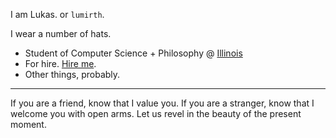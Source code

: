 I am Lukas. or `lumirth`.

I wear a number of hats.

- Student of Computer Science + Philosophy @ [Illinois](https://cs.illinois.edu)
- For hire. [Hire me](/info).
- Other things, probably.

---

<!-- 
If you are a friend, know that I value you. If you are a stranger, know that I welcome you with open arms. The distinction between the two is like a drawing in the sand, erased by the tides of time. Come, let us walk together. It is a beautiful ~~bitch~~ beach of a universe. -->

If you are a friend, know that I value you. If you are a stranger, know that I welcome you with open arms. Let us revel in the beauty of the present moment.